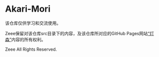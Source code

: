 # Akari-Mori

该仓库仅供学习和交流使用。

Zeee保留对该仓库src目录下的内容，及该仓库所对应的GitHub Pages网站[“灯森”](https://www.akari-mori.com/)内容的所有权利。

Zeee All Rights Reserved.